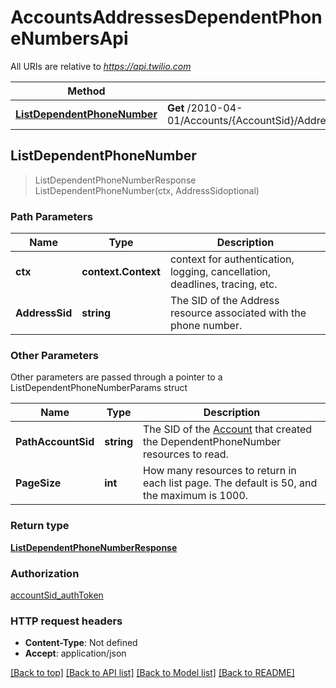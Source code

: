 # AccountsAddressesDependentPhoneNumbersApi

All URIs are relative to *https://api.twilio.com*

Method | HTTP request | Description
------------- | ------------- | -------------
[**ListDependentPhoneNumber**](AccountsAddressesDependentPhoneNumbersApi.md#ListDependentPhoneNumber) | **Get** /2010-04-01/Accounts/{AccountSid}/Addresses/{AddressSid}/DependentPhoneNumbers.json | 



## ListDependentPhoneNumber

> ListDependentPhoneNumberResponse ListDependentPhoneNumber(ctx, AddressSidoptional)



### Path Parameters


Name | Type | Description
------------- | ------------- | -------------
**ctx** | **context.Context** | context for authentication, logging, cancellation, deadlines, tracing, etc.
**AddressSid** | **string** | The SID of the Address resource associated with the phone number.

### Other Parameters

Other parameters are passed through a pointer to a ListDependentPhoneNumberParams struct


Name | Type | Description
------------- | ------------- | -------------
**PathAccountSid** | **string** | The SID of the [Account](https://www.twilio.com/docs/iam/api/account) that created the DependentPhoneNumber resources to read.
**PageSize** | **int** | How many resources to return in each list page. The default is 50, and the maximum is 1000.

### Return type

[**ListDependentPhoneNumberResponse**](ListDependentPhoneNumberResponse.md)

### Authorization

[accountSid_authToken](../README.md#accountSid_authToken)

### HTTP request headers

- **Content-Type**: Not defined
- **Accept**: application/json

[[Back to top]](#) [[Back to API list]](../README.md#documentation-for-api-endpoints)
[[Back to Model list]](../README.md#documentation-for-models)
[[Back to README]](../README.md)

